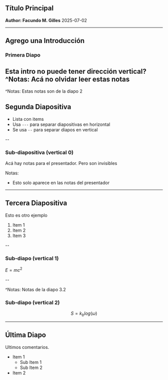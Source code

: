 ## Título Principal

**Author: Facundo M. Gilles**
2025-07-02

---

## Agrego una Introducción
### Primera Diapo
Esta intro no puede tener dirección vertical?
^Notas: Acá no olvidar leer estas notas
---

^Notas: Estas notas son de la diapo 2
## Segunda Diapositiva

- Lista con items
- Usa `---` para separar diapositivas en horizontal
- Se usa `--` para separar diapos en vertical


--


### Sub-diapositiva (vertical 0)

Acá hay notas para el presentador. Pero son invisibles

Notas:
- Esto solo aparece en las notas del presentador

---

## Tercera Diapositiva

Esto es otro ejemplo 
1. Item 1
2. Item 2
3. Item 3

--

### Sub-diapo (vertical 1)

$E=mc^2$

--

^Notas: Notas de la diapo 3.2 
### Sub-diapo (vertical 2)


$$S=k_{b}log(\omega)$$

---

## Última Diapo

Ultimos comentarios.

- Item 1
    - Sub Item 1
    - Sub Item 2
- Item 2
